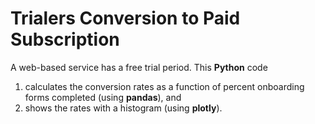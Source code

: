 # Trialers Conversion to Paid Subscription

A web-based service has a free trial period. This **Python** code 

1. calculates the conversion rates as a function of percent onboarding 
   forms completed (using **pandas**), and
2. shows the rates with a histogram (using **plotly**).
